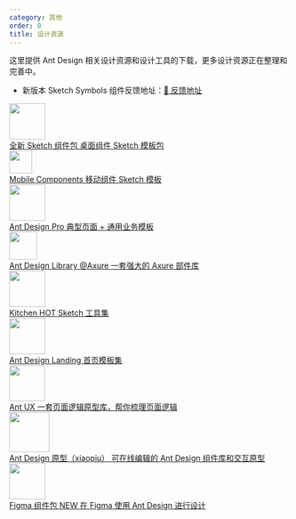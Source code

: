 ```yaml
---
category: 其他
order: 0
title: 设计资源
---
```


这里提供 Ant Design 相关设计资源和设计工具的下载，更多设计资源正在整理和完善中。

- 新版本 Sketch Symbols 组件反馈地址：[🦜 反馈地址](https://www.yuque.com/kitchen/topics/51)

<div class="resource-cards">
  <a target="_blank" href="https://github.com/ant-design/ant-design/releases/download/resource/Ant.Design.Components.3.12.0.sketch" class="resource-card">
    <div class="resource-card-icon">
      <img width="65" src="https://gw.alipayobjects.com/zos/rmsportal/pKfDZnzocrbAOSzDQOQq.png">
    </div>
    <div class="resource-card-content">
      <span class="resource-card-title">
        全新 Sketch 组件包
      </span>
      <span class="resource-card-description">桌面组件 Sketch 模板包</span>
    </div>
  </a>
  <a target="_blank" href="http://p.tb.cn/rmsportal_3436_AntDesignMobile_20Template_20V1.0.sketch" class="resource-card">
    <div class="resource-card-icon">
      <img width="41" src="https://gw.alipayobjects.com/zos/rmsportal/rFMdPVzabtQwxONUuVFr.png">
    </div>
    <div class="resource-card-content">
      <span class="resource-card-title">Mobile Components</span>
      <span class="resource-card-description">移动组件 Sketch 模板</span>
    </div>
  </a>
  <a target="_blank" href="https://github.com/ant-design/ant-design/releases/download/resource/Ant.Design.Pro.sketch" class="resource-card">
    <div class="resource-card-icon">
      <img width="65" src="https://gw.alipayobjects.com/zos/rmsportal/ibCZMxKsTUzDbwTEdcTC.svg">
    </div>
    <div class="resource-card-content">
      <span class="resource-card-title">Ant Design Pro</span>
      <span class="resource-card-description">典型页面 + 通用业务模板</span>
    </div>
  </a>
  <a target="_blank" href="http://library.ant.design" class="resource-card">
    <div class="resource-card-icon">
      <img width="50" src="https://gw.alipayobjects.com/zos/rmsportal/TXrKQUJBTuwSTGimGYYn.png">
    </div>
    <div class="resource-card-content">
      <span class="resource-card-title">Ant Design Library @Axure</span>
      <span class="resource-card-description">一套强大的 Axure 部件库</span>
    </div>
  </a>
  <a target="_blank" href="http://kitchen.alipay.com" class="resource-card">
    <div class="resource-card-icon">
      <img width="65" src="https://gw.alipayobjects.com/zos/rmsportal/ATYZYtJhchhONKObIwXT.png">
    </div>
    <div class="resource-card-content">
      <span class="resource-card-title">
        Kitchen
        <span class="resource-card-hot-badge">HOT</span>
      </span>
      <span class="resource-card-description">Sketch 工具集</span>
    </div>
  </a>
  <a target="_blank" href="https://landing.ant.design/docs/download-cn" class="resource-card">
    <div class="resource-card-icon">
      <img width="65" src="https://gw.alipayobjects.com/zos/rmsportal/EAHlyTmYeDtTkZIPbUnP.svg">
    </div>
    <div class="resource-card-content">
      <span class="resource-card-title">
        Ant Design Landing
      </span>
      <span class="resource-card-description">首页模板集</span>
    </div>
  </a>
  <a target="_blank" href="http://ux.ant.design" class="resource-card">
    <div class="resource-card-icon">
      <img width="64" src="https://gw.alipayobjects.com/zos/rmsportal/yMULSUQQyhoEGrCXlovN.png">
    </div>
    <div class="resource-card-content">
      <span class="resource-card-title">Ant UX</span>
      <span class="resource-card-description">一套页面逻辑原型库，帮你梳理页面逻辑</span>
    </div>
  </a>
  <a target="_blank" href="https://www.xiaopiu.com/topic/ant-design" class="resource-card">
    <div class="resource-card-icon">
      <img width="72" src="https://img.xiaopiu.com/userImages/img753167822272f8.png">
    </div>
    <div class="resource-card-content">
      <span class="resource-card-title">Ant Design 原型（xiaopiu）</span>
      <span class="resource-card-description">可在线编辑的 Ant Design 组件库和交互原型</span>
    </div>
  </a>
  <a target="_blank" href="https://www.antforfigma.com" class="resource-card">
    <div class="resource-card-icon">
      <img width="65" src="https://antforfigma.com/images/antforfigma-icon.png">
    </div>
    <div class="resource-card-content">
      <span class="resource-card-title">
        Figma 组件包
        <span class="resource-card-hot-badge">NEW</span>
      </span>
      <span class="resource-card-description">在 Figma 使用 Ant Design 进行设计</span>
    </div>
  </a>
</div>
